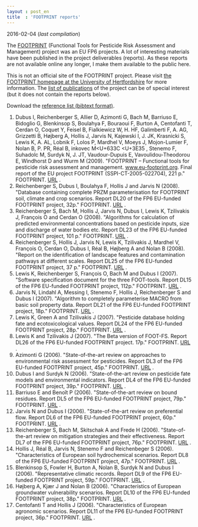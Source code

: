 ```yaml
---
layout : post_en
title  : 'FOOTPRINT reports'
---
```


<!-- DO NOT EDIT THIS FILE. EDIT _posts/2016-02-03-footprint-reports.md0 INSTEAD -->

2016-02-04 (_last compilation_)

The [FOOTPRINT][] (Functional Tools for Pesticide Risk Assessment and Management) 
project was an EU FP6 projects. A lot of interesting materials have been published 
in the project deliverables (reports). As these reports are not available online 
any longer, I make them available to the public here.

This is not an official site of the FOOTPRINT project. Please visit [the FOOTPRINT 
homepage at the University of Hertfordshire][FOOTPRINT] for more information. 
The [list of publications][FOOT_PUB] of the project can be of special interest 
(but it does not contain the reports below).

Download the [reference list (bibtext format)](/assets/bib/FOOTPRINT_REPORTS.BIB).

1. Dubus I, Reichenberger S, Allier D, Azimonti G, Bach M, Barriuso E, Bidoglio G, Blenkinsop S, Boulahya F, Bouraoui F, Burton A, Centofanti T, Cerdan O, Coquet Y, Feisel B, Fialkiewicz W, H. HF, Galimberti F, A. AG, Grizzetti B, Højberg A, Hollis J, Jarvis N, Kajewski I, J. JK, Krasnicki S, Lewis K, A. AL, Lobnik F, Lolos P, Mardhel V, Moeys J, Mojon-Lumier F, Nolan B, P. PR, Réal B, inkovec M<U+633C <U+3E35 , Stenemo F, Suhadolc M, Surdyk N, J. JT, Vaudour-Dupuis E, Vavoulidou-Theodorou E, Windhorst D and Wurm M (2009). "FOOTPRINT – Functional tools for pesticide risk assessment and management. www.eu-footprint.org. Final report of the EU project FOOTPRINT (SSPI-CT-2005-022704), 221 p." FOOTPRINT. <a href="/assets/pdf/FOOTPRINT/FOOTPRINT_DL43.pdf">URL</a> .
2. Reichenberger S, Dubus I, Boulahya F, Hollis J and Jarvis N (2008). "Database containing complete PRZM parameterisation for FOOTPRINT soil, climate and crop scenarios. Report DL20 of the FP6 EU-funded FOOTPRINT project, 32p." FOOTPRINT. <a href="/assets/pdf/FOOTPRINT/FOOTPRINT_DL20.pdf">URL</a> .
3. Reichenberger S, Bach M, Hollis J, Jarvis N, Dubus I, Lewis K, Tzilivakis J, François O and Cerdan O (2008). "Algorithms for calculation of predicted environmental concentrations based on pesticide inputs, size and discharge of water bodies etc.  Report DL23 of the FP6 EU-funded FOOTPRINT project, 101 p." FOOTPRINT. <a href="/assets/pdf/FOOTPRINT/FOOTPRINT_DL23.pdf">URL</a> .
4. Reichenberger S, Hollis J, Jarvis N, Lewis K, Tzilivakis J, Mardhel V, François O, Cerdan O, Dubus I, Réal B, Højberg A and Nolan B (2008). "Report on the identification of landscape features and contamination pathways at different scales. Report DL25 of the FP6 EU-funded FOOTPRINT project, 37 p." FOOTPRINT. <a href="/assets/pdf/FOOTPRINT/FOOTPRINT_DL25.pdf">URL</a> .
5. Lewis K, Reichenberger S, François O, Bach M and Dubus I (2007). "Software specification document for the three FOOT-tools. Report DL15 of the FP6 EU-funded FOOTPRINT project, 112p." FOOTPRINT. <a href="/assets/pdf/FOOTPRINT/FOOTPRINT_DL15.pdf">URL</a> .
6. Jarvis N, Lindahl A, Messing I, Stenemo F, Hollis J, Reichenberger S and Dubus I (2007). "Algorithm to completely parameterise MACRO from basic soil property data. Report DL21 of the FP6 EU-funded FOOTPRINT project, 18p." FOOTPRINT. <a href="/assets/pdf/FOOTPRINT/FOOTPRINT_DL21.pdf">URL</a> .
7. Lewis K, Green A and Tzilivakis J (2007). "Pesticide database holding fate and ecotoxicological values. Report DL24 of the FP6 EU-funded FOOTPRINT project, 28p." FOOTPRINT. <a href="/assets/pdf/FOOTPRINT/FOOTPRINT_DL24.pdf">URL</a> .
8. Lewis K and Tzilivakis J (2007). "The Beta version of FOOT-FS. Report DL26 of the FP6 EU-funded FOOTPRINT project. 17p." FOOTPRINT. <a href="/assets/pdf/FOOTPRINT/FOOTPRINT_DL26.pdf">URL</a> .
9. Azimonti G (2006). "State-of-the-art review on approaches to environmental risk assessment for pesticides. Report DL3 of the FP6 EU-funded FOOTPRINT project, 45p." FOOTPRINT. <a href="/assets/pdf/FOOTPRINT/FOOTPRINT_DL03.pdf">URL</a> .
10. Dubus I and Surdyk N (2006). "State-of-the-art review on pesticide fate models and environmental indicators. Report DL4 of the FP6 EU-funded FOOTPRINT project, 39p." FOOTPRINT. <a href="/assets/pdf/FOOTPRINT/FOOTPRINT_DL04.pdf">URL</a> .
11. Barriuso E and Benoît P (2006). "State-of-the-art review on bound residues. Report DL5 of the FP6 EU-funded FOOTPRINT project, 79p." FOOTPRINT. <a href="/assets/pdf/FOOTPRINT/FOOTPRINT_DL05.pdf">URL</a> .
12. Jarvis N and Dubus I (2006). "State-of-the-art review on preferential flow. Report DL6 of the FP6 EU-funded FOOTPRINT project, 60p." FOOTPRINT. <a href="/assets/pdf/FOOTPRINT/FOOTPRINT_DL06.pdf">URL</a> .
13. Reichenberger S, Bach M, Skitschak A and Frede H (2006). "State-of-the-art review on mitigation strategies and their effectiveness.  Report DL7 of the FP6 EU-funded FOOTPRINT project, 76p." FOOTPRINT. <a href="/assets/pdf/FOOTPRINT/FOOTPRINT_DL07.pdf">URL</a> .
14. Hollis J, Réal B, Jarvis N, Stenemo F and Reichenbeger S (2006). "Characteristics of European soil hydrochemical scenarios. Report DL8 of the FP6 EU-funded FOOTPRINT project, 47p." FOOTPRINT. <a href="/assets/pdf/FOOTPRINT/FOOTPRINT_DL08.pdf">URL</a> .
15. Blenkinsop S, Fowler H, Burton A, Nolan B, Surdyk N and Dubus I (2006). "Representative climatic records. Report DL9 of the FP6 EU-funded FOOTPRINT project, 59p." FOOTPRINT. <a href="/assets/pdf/FOOTPRINT/FOOTPRINT_DL09.pdf">URL</a> .
16. Højberg A, Kjær J and Nolan B (2006). "Characteristics of European groundwater vulnerability scenarios.  Report DL10 of the FP6 EU-funded FOOTPRINT project, 38p." FOOTPRINT. <a href="/assets/pdf/FOOTPRINT/FOOTPRINT_DL10.pdf">URL</a> .
17. Centofanti T and Hollis J (2006). "Characteristics of European agronomic scenarios. Report DL11 of the FP6 EU-funded FOOTPRINT project, 36p." FOOTPRINT. <a href="/assets/pdf/FOOTPRINT/FOOTPRINT_DL11.pdf">URL</a> .

<!-- List of links -->
[FOOTPRINT]:       http://sitem.herts.ac.uk/aeru/footprint/ "The FOOTPRINT Project (@University of Hertfordshire)"
[FOOT_PUB]:        http://sitem.herts.ac.uk/aeru/footprint/public_foot.htm "FOOTPRINT publications (@University of Hertfordshire)"

